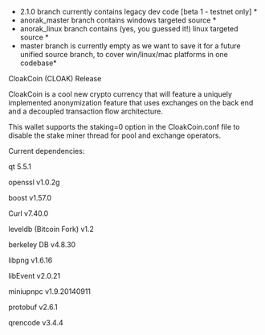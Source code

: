 * 2.1.0 branch currently contains legacy dev code [beta 1 - testnet only] *
* anorak_master branch contains windows targeted source *
* anorak_linux branch contains (yes, you guessed it!) linux targeted source *
* master branch is currently empty as we want to save it for a future unified source branch, to cover win/linux/mac platforms in one codebase*

CloakCoin (CLOAK) Release

CloakCoin is a cool new crypto currency that will feature a uniquely implemented anonymization feature that uses exchanges on the back end and a decoupled
transaction flow architecture.

This wallet supports the staking=0 option in the CloakCoin.conf file to disable the stake miner thread for pool and exchange operators.

Current dependencies:

qt 5.5.1

openssl v1.0.2g

boost v1.57.0

Curl v7.40.0

leveldb (Bitcoin Fork) v1.2

berkeley DB v4.8.30

libpng v1.6.16

libEvent v2.0.21

miniupnpc v1.9.20140911

protobuf v2.6.1

qrencode v3.4.4
 


